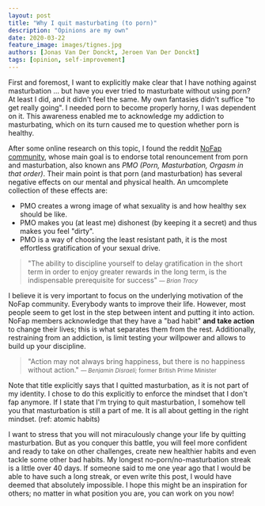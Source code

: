 ```yaml
---
layout: post
title: "Why I quit masturbating (to porn)"
description: "Opinions are my own"
date: 2020-03-22
feature_image: images/tignes.jpg
authors: [Jonas Van Der Donckt, Jeroen Van Der Donckt]
tags: [opinion, self-improvement]
---
```


First and foremost, I want to explicitly make clear that I have nothing against masturbation ... but have you ever tried to masturbate without using porn? At least I did, and it didn't feel the same. My own fantasies didn't suffice "to get really going". I needed porn to become properly horny, I was dependent on it. This awareness enabled me to acknowledge my addiction to masturbating, which on its turn caused me to question whether porn is healthy.

<!--more-->

After some online research on this topic, I found the reddit [NoFap community](https://www.reddit.com/r/NoFap/), whose main goal is to endorse total renouncement from porn and masturbation, also known ans *PMO (Porn, Masturbation, Orgasm in that order)*. Their main point is that porn (and masturbation) has several negative effects on our mental and physical health. An umcomplete collection of these effects are:

* PMO creates a wrong image of what sexuality is and how healthy sex should be like.  
* PMO makes you (at least me) dishonest (by keeping it a secret) and thus makes you feel "dirty".
* PMO is a way of choosing the least resistant path, it is the most effortless gratification of your sexual drive.

> "The ability to discipline yourself to delay gratification in the short term in order to enjoy greater rewards in the long term, is the indispensable prerequisite for success" <small><i>— Brian Tracy</i></small>

I believe it is very important to focus on the underlying motivation of the NoFap community. Everybody wants to improve their life. However, most people seem to get lost in the step between intent and putting it into action. NoFap members acknowledge that they have a "bad habit" **and take action** to change their lives; this is what separates them from the rest. Additionally, restraining from an addiction, is limit testing your willpower and allows to build up your discipline. 

> "Action may not always bring happiness, but there is no happiness without action." <small><i>— Benjamin Disraeli;</i> former British Prime Minister </small>

Note that title explicitly says that I quitted masturbation, as it is not part of my identity. I chose to do this explicitly to enforce the mindset that I don't fap anymore. If I state that I'm trying to quit masturbation, I somehow tell you that masturbation is still a part of me. It is all about getting in the right mindset. (ref: atomic habits)

I want to stress that you will not miraculously change your life by quitting masturbation. But as you conquer this battle, you will feel more confident and ready to take on other challenges, create new healthier habits and even tackle some other bad habits. My longest no-porn/no-masturbation streak is a little over 40 days. If someone said to me one year ago that I would be able to have such a long streak, or even write this post, I would have deemed that absolutely impossible. I hope this might be an inspiration for others; no matter in what position you are, you can work on you now!

<!-- 
## Dopamine
A few days ago, I broke my 30+ no-porn/masturbation streak ... intentionally. I didn't look up my normal 

## Short term vs long-term gratification

Another interesting concept I learned from Atomic Habits is the trade-off between short-term vs long-term gratification. Our brain, emotions tend to favor the first over the latter. Yet, in the long term, this short-term gratification is disadvantageous for us, e.g., in the short-term we prefer gaming over studying, while it is clear that studying will result in better prospects in the futures.  

Self-control (wilskracht) -->

